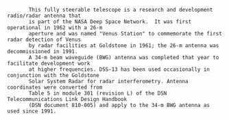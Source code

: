 
           This fully steerable telescope is a research and development radio/radar antenna that
           is part of the NASA Deep Space Network.  It was first operational in 1962 with a 26-m
           aperture and was named "Venus Station" to commemorate the first radar detection of Venus
           by radar facilities at Goldstone in 1961; the 26-m antenna was decommissioned in 1991.
           A 34-m beam waveguide (BWG) antenna was completed that year to facilitate development work
           at higher frequencies. DSS-13 has been used occasionally in conjunction with the Goldstone
           Solar System Radar for radar interferometry. Antenna coordinates were converted from 
           Table 5 in module 301 (revision L) of the DSN Telecommunications Link Design Handbook 
           (DSN document 810-005) and apply to the 34-m BWG antenna as used since 1991.
        